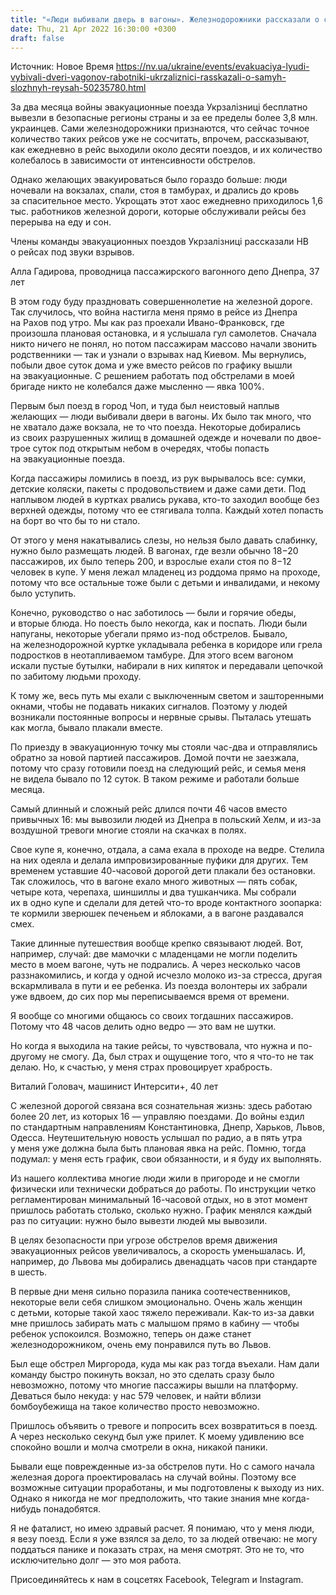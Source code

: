 ```yaml
---
title: "«Люди выбивали дверь в вагоны». Железнодорожники рассказали о самых тяжелых рейсах эвакуационных поездов"
date: Thu, 21 Apr 2022 16:30:00 +0300
draft: false
---
```

Источник: Новое Время https://nv.ua/ukraine/events/evakuaciya-lyudi-vybivali-dveri-vagonov-rabotniki-ukrzaliznici-rasskazali-o-samyh-slozhnyh-reysah-50235780.html


За два месяца войны эвакуационные поезда Укрзалізниці бесплатно вывезли в безопасные регионы страны и за ее пределы более 3,8 млн. украинцев. Сами железнодорожники признаются, что сейчас точное количество таких рейсов уже не сосчитать, впрочем, рассказывают, как ежедневно в рейс выходили около десяти поездов, и их количество колебалось в зависимости от интенсивности обстрелов.

Однако желающих эвакуироваться было гораздо больше: люди ночевали на вокзалах, спали, стоя в тамбурах, и дрались до кровь за спасительное место. Укрощать этот хаос ежедневно приходилось 1,6 тыс. работников железной дороги, которые обслуживали рейсы без перерыва на еду и сон.

Члены команды эвакуационных поездов Укрзалізниці рассказали НВ о рейсах под звуки взрывов.

Алла Гадирова, проводница пассажирского вагонного депо Днепра, 37 лет

В этом году буду праздновать совершеннолетие на железной дороге. Так случилось, что война настигла меня прямо в рейсе из Днепра на Рахов под утро. Мы как раз проехали Ивано-Франковск, где произошла плановая остановка, и я услышала гул самолетов. Сначала никто ничего не понял, но потом пассажирам массово начали звонить родственники — так и узнали о взрывах над Киевом. Мы вернулись, побыли двое суток дома и уже вместо рейсов по графику вышли на эвакуационные. С решением работать под обстрелами в моей бригаде никто не колебался даже мысленно — явка 100%.

Первым был поезд в город Чоп, и туда был неистовый наплыв желающих — люди выбивали двери в вагоны. Их было так много, что не хватало даже вокзала, не то что поезда. Некоторые добирались из своих разрушенных жилищ в домашней одежде и ночевали по двое-трое суток под открытым небом в очередях, чтобы попасть на эвакуационные поезда.

Когда пассажиры ломились в поезд, из рук вырывалось все: сумки, детские коляски, пакеты с продовольствием и даже сами дети. Под наплывом людей в куртках рвались рукава, кто-то заходил вообще без верхней одежды, потому что ее стягивала толпа. Каждый хотел попасть на борт во что бы то ни стало.

От этого у меня накатывались слезы, но нельзя было давать слабинку, нужно было размещать людей. В вагонах, где везли обычно 18−20 пассажиров, их было теперь 200, и взрослые ехали стоя по 8−12 человек в купе. У меня лежал младенец из роддома прямо на проходе, потому что все остальные тоже были с детьми и инвалидами, и некому было уступить.

Конечно, руководство о нас заботилось — были и горячие обеды, и вторые блюда. Но поесть было некогда, как и поспать. Люди были напуганы, некоторые убегали прямо из-под обстрелов. Бывало, на железнодорожной куртке укладывала ребенка в коридоре или грела подростков в неотапливаемом тамбуре. Для этого всем вагоном искали пустые бутылки, набирали в них кипяток и передавали цепочкой по забитому людьми проходу.

К тому же, весь путь мы ехали с выключенным светом и зашторенными окнами, чтобы не подавать никаких сигналов. Поэтому у людей возникали постоянные вопросы и нервные срывы. Пыталась утешать как могла, бывало плакали вместе.

По приезду в эвакуационную точку мы стояли час-два и отправлялись обратно за новой партией пассажиров. Домой почти не заезжала, потому что сразу готовили поезд на следующий рейс, и семья меня не видела бывало по 12 суток. В таком режиме и работали больше месяца.

Самый длинный и сложный рейс длился почти 46 часов вместо привычных 16: мы вывозили людей из Днепра в польский Хелм, и из-за воздушной тревоги многие стояли на скачках в полях.

Свое купе я, конечно, отдала, а сама ехала в проходе на ведре. Стелила на них одеяла и делала импровизированные пуфики для других. Тем временем уставшие 40-часовой дорогой дети плакали без остановки. Так сложилось, что в вагоне ехало много животных — пять собак, четыре кота, черепаха, шиншиллы и два тушканчика. Мы собрали их в одно купе и сделали для детей что-то вроде контактного зоопарка: те кормили зверюшек печеньем и яблоками, а в вагоне раздавался смех.

Такие длинные путешествия вообще крепко связывают людей. Вот, например, случай: две мамочки с младенцами не могли поделить место в моем вагоне, чуть не подрались. А через несколько часов раззнакомились, и когда у одной исчезло молоко из-за стресса, другая вскармливала в пути и ее ребенка. Из поезда волонтеры их забрали уже вдвоем, до сих пор мы переписываемся время от времени.

Я вообще со многими общаюсь со своих тогдашних пассажиров. Потому что 48 часов делить одно ведро — это вам не шутки.

Но когда я выходила на такие рейсы, то чувствовала, что нужна и по-другому не смогу. Да, был страх и ощущение того, что я что-то не так делаю. Но, к счастью, у меня страх провоцирует храбрость.

Виталий Головач, машинист Интерсити+, 40 лет

С железной дорогой связана вся сознательная жизнь: здесь работаю более 20 лет, из которых 16 — управляю поездами. До войны ездил по стандартным направлениям Константиновка, Днепр, Харьков, Львов, Одесса. Неутешительную новость услышал по радио, а в пять утра у меня уже должна была быть плановая явка на рейс. Помню, тогда подумал: у меня есть график, свои обязанности, и я буду их выполнять.

Из нашего коллектива многие люди жили в пригороде и не смогли физически или технически добраться до работы. По инструкции четко регламентирован минимальный 16-часовой отдых, но в этот момент пришлось работать столько, сколько нужно. График менялся каждый раз по ситуации: нужно было вывезти людей мы вывозили.

В целях безопасности при угрозе обстрелов время движения эвакуационных рейсов увеличивалось, а скорость уменьшалась. И, например, до Львова мы добирались двенадцать часов при стандарте в шесть.

В первые дни меня сильно поразила паника соотечественников, некоторые вели себя слишком эмоционально. Очень жаль женщин с детьми, которые такой хаос тяжело переживали. Как-то из-за давки мне пришлось забирать мать с малышом прямо в кабину — чтобы ребенок успокоился. Возможно, теперь он даже станет железнодорожником, очень ему понравился путь во Львов.

Был еще обстрел Миргорода, куда мы как раз тогда въехали. Нам дали команду быстро покинуть вокзал, но это сделать сразу было невозможно, потому что многие пассажиры вышли на платформу. Деваться было некуда: у нас 579 человек, и найти вблизи бомбоубежища на такое количество просто невозможно.

Пришлось объявить о тревоге и попросить всех возвратиться в поезд. А через несколько секунд был уже прилет. К моему удивлению все спокойно вошли и молча смотрели в окна, никакой паники.

Бывали еще поврежденные из-за обстрелов пути. Но с самого начала железная дорога проектировалась на случай войны. Поэтому все возможные ситуации проработаны, и мы подготовлены к выходу из них. Однако я никогда не мог предположить, что такие знания мне когда-нибудь понадобятся.

Я не фаталист, но имею здравый расчет. Я понимаю, что у меня люди, я везу поезд. Если я уже взялся за дело, то за людей отвечаю: не могу поддаться панике и показать страх, на меня смотрят. Это не то, что исключительно долг — это моя работа.

Присоединяйтесь к нам в соцсетях Facebook, Telegram и Instagram.
